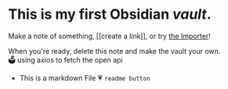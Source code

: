 # This is my first Obsidian *vault*.


Make a note of something, [[create a link]], or try [the Importer](https://help.obsidian.md/Plugins/Importer)!

When you're ready, delete this note and make the vault your own. <br/>
🗳️ using axios to fetch the open api

+ This is a markdown File
💗 `readme button`